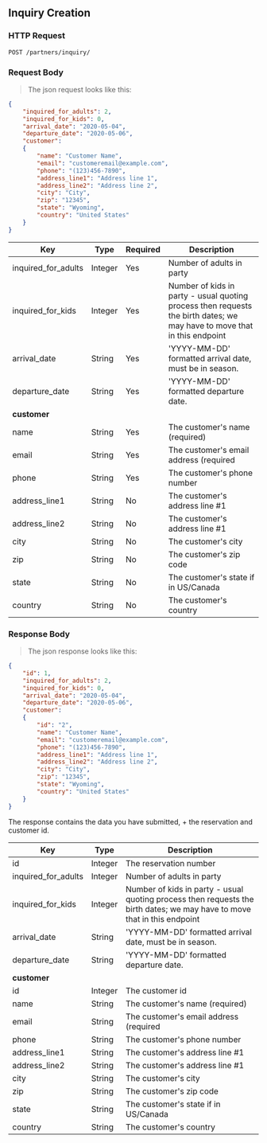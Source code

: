 ## Inquiry Creation

### HTTP Request

`POST /partners/inquiry/`

### Request Body

> The json request looks like this:

```json
{
    "inquired_for_adults": 2,
    "inquired_for_kids": 0,
    "arrival_date": "2020-05-04",
    "departure_date": "2020-05-06",
    "customer":
    {
        "name": "Customer Name",
        "email": "customeremail@example.com",
        "phone": "(123)456-7890",
        "address_line1": "Address line 1",
        "address_line2": "Address line 2",
        "city": "City",
        "zip": "12345",
        "state": "Wyoming",
        "country": "United States"
    }
}
```

Key | Type | Required | Description
--------- | ------- | ------- | -----------
inquired_for_adults | Integer | Yes | Number of adults in party
inquired_for_kids | Integer | Yes | Number of kids in party - usual quoting process then requests the birth dates; we may have to move that in this endpoint
arrival_date | String | Yes | 'YYYY-MM-DD' formatted arrival date, must be in season. 
departure_date | String | Yes | 'YYYY-MM-DD' formatted departure date.
**customer** |
name | String | Yes | The customer's name (required)
email | String | Yes | The customer's email address (required
phone | String | Yes | The customer's phone number
address_line1 | String | No | The customer's address line #1
address_line2 | String | No | The customer's address line #1
city | String | No | The customer's city
zip | String | No | The customer's zip code
state | String | No | The customer's state if in US/Canada
country | String | No | The customer's country

### Response Body

> The json response looks like this:

```json
{
    "id": 1,
    "inquired_for_adults": 2,
    "inquired_for_kids": 0,
    "arrival_date": "2020-05-04",
    "departure_date": "2020-05-06",
    "customer":
    {
        "id": "2",
        "name": "Customer Name",
        "email": "customeremail@example.com",
        "phone": "(123)456-7890",
        "address_line1": "Address line 1",
        "address_line2": "Address line 2",
        "city": "City",
        "zip": "12345",
        "state": "Wyoming",
        "country": "United States"
    }
}
```

The response contains the data you have submitted, + the reservation and customer id.

Key | Type | Description
--------- | ------- | -----------
id | Integer | The reservation number
inquired_for_adults | Integer | Number of adults in party
inquired_for_kids | Integer | Number of kids in party - usual quoting process then requests the birth dates; we may have to move that in this endpoint
arrival_date | String | 'YYYY-MM-DD' formatted arrival date, must be in season. 
departure_date | String | 'YYYY-MM-DD' formatted departure date.
**customer** |
id | Integer | The customer id
name | String | The customer's name (required)
email | String | The customer's email address (required
phone | String | The customer's phone number
address_line1 | String | The customer's address line #1
address_line2 | String | The customer's address line #1
city | String | The customer's city
zip | String | The customer's zip code
state | String | The customer's state if in US/Canada
country | String | The customer's country


